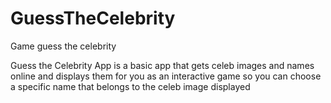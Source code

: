 # GuessTheCelebrity
Game guess the celebrity 

Guess the Celebrity App is a basic app that gets celeb images and names online and displays them for you as an interactive game so you can choose a specific name that belongs to the celeb image displayed
